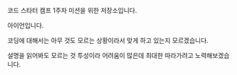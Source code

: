 코드 스타터 캠프 1주차 미션을 위한 저장소입니다.

아이언입니다.

코딩에 대해서는 아무 것도 모르는 상황이라서 맞게 하고 있는지 모르겠습니다.

설명을 읽어봐도 모르는 것 투성이라 어려움이 많은데 최대한 따라가려고 노력해보겠습니다.
